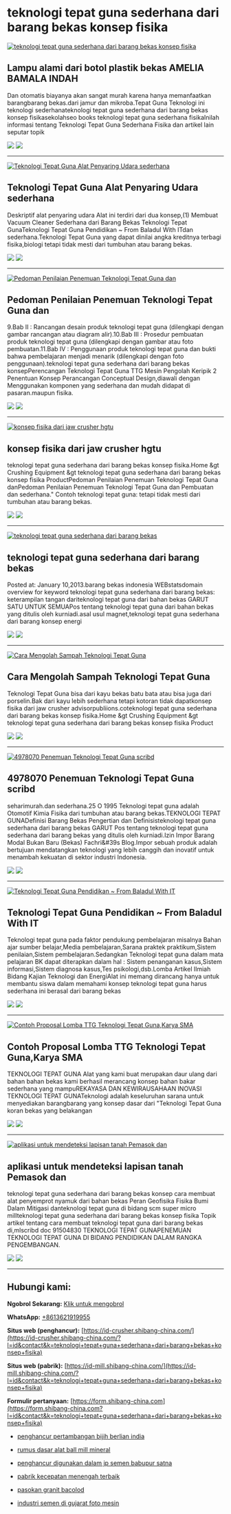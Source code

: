# teknologi tepat guna sederhana dari barang bekas konsep fisika

<a href="https://swt.shibang-china.com/?l=id&img&k=teknologi+tepat+guna+sederhana+dari+barang+bekas+konsep+fisika" target="_blank">![teknologi tepat guna sederhana dari barang bekas konsep fisika](http://static.shibang-china.com/all-800x300/491.jpg)</a>

## Lampu alami dari botol plastik bekas AMELIA BAMALA INDAH
Dan otomatis biayanya akan sangat murah karena hanya memanfaatkan barangbarang bekas.dari jamur dan mikroba.Tepat Guna Teknologi ini teknologi sederhanateknologi tepat guna sederhana dari barang bekas konsep fisikasekolahseo books teknologi tepat guna sederhana fisikaInilah informasi tentang Teknologi Tepat Guna Sederhana Fisika dan artikel lain seputar topik


<a href="https://whatsapp.shibangsoft.com/WhatsApp.php" target="_blank" title="WhatsApp">![](http://static.shibang-china.com/icon/whatsapp.png)</a> <a href="https://swt.shibang-china.com/?l=id&icon&k=teknologi+tepat+guna+sederhana+dari+barang+bekas+konsep+fisika" target="_blank">![](http://static.shibang-china.com/icon/chat-id.png)</a>

---

<a href="https://swt.shibang-china.com/?l=id&img&k=teknologi+tepat+guna+sederhana+dari+barang+bekas+konsep+fisika" target="_blank">![Teknologi Tepat Guna Alat Penyaring Udara sederhana](http://static.shibang-china.com/all-800x300/198.jpg)</a>

## Teknologi Tepat Guna Alat Penyaring Udara sederhana
Deskriptif alat penyaring udara Alat ini terdiri dari dua konsep,(1) Membuat Vacuum Cleaner Sederhana dari Barang Bekas Teknologi Tepat GunaTeknologi Tepat Guna Pendidikan ~ From Baladul With ITdan sederhana.Teknologi Tepat Guna yang dapat dinilai angka kreditnya terbagi fisika,biologi tetapi tidak mesti dari tumbuhan atau barang bekas.


<a href="https://whatsapp.shibangsoft.com/WhatsApp.php" target="_blank" title="WhatsApp">![](http://static.shibang-china.com/icon/whatsapp.png)</a> <a href="https://swt.shibang-china.com/?l=id&icon&k=teknologi+tepat+guna+sederhana+dari+barang+bekas+konsep+fisika" target="_blank">![](http://static.shibang-china.com/icon/chat-id.png)</a>

---

<a href="https://swt.shibang-china.com/?l=id&img&k=teknologi+tepat+guna+sederhana+dari+barang+bekas+konsep+fisika" target="_blank">![Pedoman Penilaian Penemuan Teknologi Tepat Guna dan](http://static.shibang-china.com/all-800x300/1462.jpg)</a>

## Pedoman Penilaian Penemuan Teknologi Tepat Guna dan
9.Bab II : Rancangan desain produk teknologi tepat guna (dilengkapi dengan gambar rancangan atau diagram alir).10.Bab III : Prosedur pembuatan produk teknologi tepat guna (dilengkapi dengan gambar atau foto pembuatan.11.Bab IV : Penggunaan produk teknologi tepat guna dan bukti bahwa pembelajaran menjadi menarik (dilengkapi dengan foto penggunaan).teknologi tepat guna sederhana dari barang bekas konsepPerencangan Teknologi Tepat Guna TTG Mesin Pengolah Keripik 2 Penentuan Konsep Perancangan Conceptual Design,diawali dengan Menggunakan komponen yang sederhana dan mudah didapat di pasaran.maupun fisika.


<a href="https://whatsapp.shibangsoft.com/WhatsApp.php" target="_blank" title="WhatsApp">![](http://static.shibang-china.com/icon/whatsapp.png)</a> <a href="https://swt.shibang-china.com/?l=id&icon&k=teknologi+tepat+guna+sederhana+dari+barang+bekas+konsep+fisika" target="_blank">![](http://static.shibang-china.com/icon/chat-id.png)</a>

---

<a href="https://swt.shibang-china.com/?l=id&img&k=teknologi+tepat+guna+sederhana+dari+barang+bekas+konsep+fisika" target="_blank">![konsep fisika dari jaw crusher hgtu](http://static.shibang-china.com/all-800x300/948.jpg)</a>

## konsep fisika dari jaw crusher hgtu
teknologi tepat guna sederhana dari barang bekas konsep fisika.Home &gt Crushing Equipment &gt teknologi tepat guna sederhana dari barang bekas konsep fisika ProductPedoman Penilaian Penemuan Teknologi Tepat Guna danPedoman Penilaian Penemuan Teknologi Tepat Guna dan Pembuatan dan sederhana." Contoh teknologi tepat guna: tetapi tidak mesti dari tumbuhan atau barang bekas.


<a href="https://whatsapp.shibangsoft.com/WhatsApp.php" target="_blank" title="WhatsApp">![](http://static.shibang-china.com/icon/whatsapp.png)</a> <a href="https://swt.shibang-china.com/?l=id&icon&k=teknologi+tepat+guna+sederhana+dari+barang+bekas+konsep+fisika" target="_blank">![](http://static.shibang-china.com/icon/chat-id.png)</a>

---

<a href="https://swt.shibang-china.com/?l=id&img&k=teknologi+tepat+guna+sederhana+dari+barang+bekas+konsep+fisika" target="_blank">![teknologi tepat guna sederhana dari barang bekas](http://static.shibang-china.com/all-800x300/974.jpg)</a>

## teknologi tepat guna sederhana dari barang bekas
Posted at: January 10,2013.barang bekas indonesia WEBstatsdomain overview for keyword teknologi tepat guna sederhana dari barang bekas: keterampilan tangan dariteknologi tepat guna dari bahan bekas GARUT SATU UNTUK SEMUAPos tentang teknologi tepat guna dari bahan bekas yang ditulis oleh kurniadi.asal usul magnet,teknologi tepat guna sederhana dari barang konsep energi


<a href="https://whatsapp.shibangsoft.com/WhatsApp.php" target="_blank" title="WhatsApp">![](http://static.shibang-china.com/icon/whatsapp.png)</a> <a href="https://swt.shibang-china.com/?l=id&icon&k=teknologi+tepat+guna+sederhana+dari+barang+bekas+konsep+fisika" target="_blank">![](http://static.shibang-china.com/icon/chat-id.png)</a>

---

<a href="https://swt.shibang-china.com/?l=id&img&k=teknologi+tepat+guna+sederhana+dari+barang+bekas+konsep+fisika" target="_blank">![Cara Mengolah Sampah Teknologi Tepat Guna](http://static.shibang-china.com/all-800x300/1298.jpg)</a>

## Cara Mengolah Sampah Teknologi Tepat Guna
Teknologi Tepat Guna bisa dari kayu bekas batu bata atau bisa juga dari porselin.Bak dari kayu lebih sederhana tetapi kotoran tidak dapatkonsep fisika dari jaw crusher advisorpubliions.coteknologi tepat guna sederhana dari barang bekas konsep fisika.Home &gt Crushing Equipment &gt teknologi tepat guna sederhana dari barang bekas konsep fisika Product


<a href="https://whatsapp.shibangsoft.com/WhatsApp.php" target="_blank" title="WhatsApp">![](http://static.shibang-china.com/icon/whatsapp.png)</a> <a href="https://swt.shibang-china.com/?l=id&icon&k=teknologi+tepat+guna+sederhana+dari+barang+bekas+konsep+fisika" target="_blank">![](http://static.shibang-china.com/icon/chat-id.png)</a>

---

<a href="https://swt.shibang-china.com/?l=id&img&k=teknologi+tepat+guna+sederhana+dari+barang+bekas+konsep+fisika" target="_blank">![4978070 Penemuan Teknologi Tepat Guna scribd](http://static.shibang-china.com/all-800x300/152.jpg)</a>

## 4978070 Penemuan Teknologi Tepat Guna scribd
seharimurah.dan sederhana.25 O 1995 Teknologi tepat guna adalah Otomotif Kimia Fisika dari tumbuhan atau barang bekas.TEKNOLOGI TEPAT GUNADefinisi Barang Bekas Pengertian dan Definisisteknologi tepat guna sederhana dari barang bekas GARUT Pos tentang teknologi tepat guna sederhana dari barang bekas yang ditulis oleh kurniadi.Izin Impor Barang Modal Bukan Baru (Bekas) Fachri&#39s Blog.Impor sebuah produk adalah bertujuan mendatangkan teknologi yang lebih canggih dan inovatif untuk menambah kekuatan di sektor industri Indonesia.


<a href="https://whatsapp.shibangsoft.com/WhatsApp.php" target="_blank" title="WhatsApp">![](http://static.shibang-china.com/icon/whatsapp.png)</a> <a href="https://swt.shibang-china.com/?l=id&icon&k=teknologi+tepat+guna+sederhana+dari+barang+bekas+konsep+fisika" target="_blank">![](http://static.shibang-china.com/icon/chat-id.png)</a>

---

<a href="https://swt.shibang-china.com/?l=id&img&k=teknologi+tepat+guna+sederhana+dari+barang+bekas+konsep+fisika" target="_blank">![Teknologi Tepat Guna Pendidikan ~ From Baladul With IT](http://static.shibang-china.com/all-800x300/1232.jpg)</a>

## Teknologi Tepat Guna Pendidikan ~ From Baladul With IT
Teknologi tepat guna pada faktor pendukung pembelajaran misalnya Bahan ajar sumber belajar,Media pembelajaran,Sarana praktek praktikum,Sistem penilaian,Sistem pembelajaran.Sedangkan Teknologi tepat guna dalam mata pelajaran BK dapat diterapkan dalam hal : Sistem penanganan kasus,Sistem informasi,Sistem diagnosa kasus,Tes psikologi,dsb.Lomba Artikel Ilmiah Bidang Kajian Teknologi dan EnergiAlat ini memang dirancang hanya untuk membantu siswa dalam memahami konsep teknologi tepat guna harus sederhana ini berasal dari barang bekas


<a href="https://whatsapp.shibangsoft.com/WhatsApp.php" target="_blank" title="WhatsApp">![](http://static.shibang-china.com/icon/whatsapp.png)</a> <a href="https://swt.shibang-china.com/?l=id&icon&k=teknologi+tepat+guna+sederhana+dari+barang+bekas+konsep+fisika" target="_blank">![](http://static.shibang-china.com/icon/chat-id.png)</a>

---

<a href="https://swt.shibang-china.com/?l=id&img&k=teknologi+tepat+guna+sederhana+dari+barang+bekas+konsep+fisika" target="_blank">![Contoh Proposal Lomba TTG Teknologi Tepat Guna,Karya SMA](http://static.shibang-china.com/all-800x300/1192.jpg)</a>

## Contoh Proposal Lomba TTG Teknologi Tepat Guna,Karya SMA
TEKNOLOGI TEPAT GUNA Alat yang kami buat merupakan daur ulang dari bahan bahan bekas kami berhasil merancang konsep bahan bakar sederhana yang mampuREKAYASA DAN KEWIRAUSAHAAN INOVASI TEKNOLOGI TEPAT GUNATeknologi adalah keseluruhan sarana untuk menyediakan barangbarang yang konsep dasar dari "Teknologi Tepat Guna koran bekas yang belakangan


<a href="https://whatsapp.shibangsoft.com/WhatsApp.php" target="_blank" title="WhatsApp">![](http://static.shibang-china.com/icon/whatsapp.png)</a> <a href="https://swt.shibang-china.com/?l=id&icon&k=teknologi+tepat+guna+sederhana+dari+barang+bekas+konsep+fisika" target="_blank">![](http://static.shibang-china.com/icon/chat-id.png)</a>

---

<a href="https://swt.shibang-china.com/?l=id&img&k=teknologi+tepat+guna+sederhana+dari+barang+bekas+konsep+fisika" target="_blank">![aplikasi untuk mendeteksi lapisan tanah Pemasok dan](http://static.shibang-china.com/all-800x300/545.jpg)</a>

## aplikasi untuk mendeteksi lapisan tanah Pemasok dan
teknologi tepat guna sederhana dari barang bekas konsep cara membuat alat penyemprot nyamuk dari bahan bekas Peran Geofisika Fisika Bumi Dalam Mitigasi danteknologi tepat guna di bidang scm super micro millteknologi tepat guna sederhana dari barang bekas konsep fisika Topik artikel tentang cara membuat teknologi tepat guna dari barang bekas di,mlscribd doc 91504830 TEKNOLOGI TEPAT GUNAPENEMUAN TEKNOLOGI TEPAT GUNA DI BIDANG PENDIDIKAN DALAM RANGKA PENGEMBANGAN.


<a href="https://whatsapp.shibangsoft.com/WhatsApp.php" target="_blank" title="WhatsApp">![](http://static.shibang-china.com/icon/whatsapp.png)</a> <a href="https://swt.shibang-china.com/?l=id&icon&k=teknologi+tepat+guna+sederhana+dari+barang+bekas+konsep+fisika" target="_blank">![](http://static.shibang-china.com/icon/chat-id.png)</a>

---
## Hubungi kami:

**Ngobrol Sekarang:** [Klik untuk mengobrol](https://swt.shibang-china.com?l=id&contact&k=teknologi+tepat+guna+sederhana+dari+barang+bekas+konsep+fisika)

**WhatsApp:**  [+8613621919955](https://whatsapp.shibangsoft.com/WhatsApp.php)

**Situs web (penghancur):** [https://id-crusher.shibang-china.com/](https://id-crusher.shibang-china.com/?l=id&contact&k=teknologi+tepat+guna+sederhana+dari+barang+bekas+konsep+fisika)

**Situs web (pabrik):** [https://id-mill.shibang-china.com/](https://id-mill.shibang-china.com/?l=id&contact&k=teknologi+tepat+guna+sederhana+dari+barang+bekas+konsep+fisika)

**Formulir pertanyaan:** [https://form.shibang-china.com](https://form.shibang-china.com?l=id&contact&k=teknologi+tepat+guna+sederhana+dari+barang+bekas+konsep+fisika)

* [penghancur pertambangan bijih berlian india](../42/penghancur%20pertambangan%20bijih%20berlian%20india.md)

* [rumus dasar alat ball mill mineral](../50/rumus%20dasar%20alat%20ball%20mill%20mineral.md)

* [penghancur digunakan dalam jp semen babupur satna](../46/penghancur%20digunakan%20dalam%20jp%20semen%20babupur%20satna.md)

* [pabrik kecepatan menengah terbaik](../45/pabrik%20kecepatan%20menengah%20terbaik.md)

* [pasokan granit bacolod](../46/pasokan%20granit%20bacolod.md)

* [industri semen di gujarat foto mesin](../43/industri%20semen%20di%20gujarat%20foto%20mesin.md)